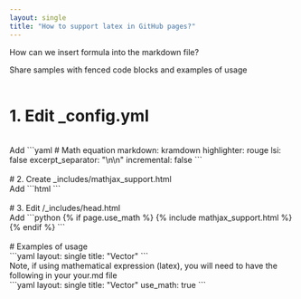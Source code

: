 ```yaml
---
layout: single
title: "How to support latex in GitHub pages?"
---
```



How can we insert formula into the markdown file?


Share samples with fenced code blocks and examples of usage
<br/>
<br/>
# 1. Edit _config.yml
<br/>
Add
```yaml
# Math equation
markdown: kramdown
highlighter: rouge
lsi: false
excerpt_separator: "\n\n"
incremental: false
```
<br/>
<br/>
# 2. Create _includes/mathjax_support.html
<br/>
Add
```html
<script type="text/x-mathjax-config">
MathJax.Hub.Config({
    TeX: {
      equationNumbers: {
        autoNumber: "AMS"
      }
    },
    tex2jax: {
    inlineMath: [ ['$', '$'] ],
    displayMath: [ ['$$', '$$'] ],
    processEscapes: true,
  }
});
MathJax.Hub.Register.MessageHook("Math Processing Error",function (message) {
	  alert("Math Processing Error: "+message[1]);
	});
MathJax.Hub.Register.MessageHook("TeX Jax - parse error",function (message) {
	  alert("Math Processing Error: "+message[1]);
	});
</script>
<script type="text/javascript" async
  src="https://cdn.mathjax.org/mathjax/latest/MathJax.js?config=TeX-MML-AM_CHTML">
</script>
```
<br/>
<br/>
# 3. Edit /_includes/head.html
<br/>
Add
```python
{% if page.use_math %}
  {% include mathjax_support.html %}
{% endif %}
```
<br/>
<br/>
# Examples of usage
<br/>
```yaml
layout: single
title: "Vector"
```
<br/>
Note, if using mathematical expression (latex), you will need to have the following in your your.md file
<br/>
```yaml
layout: single
title: "Vector"
use_math: true
```
<br/>
